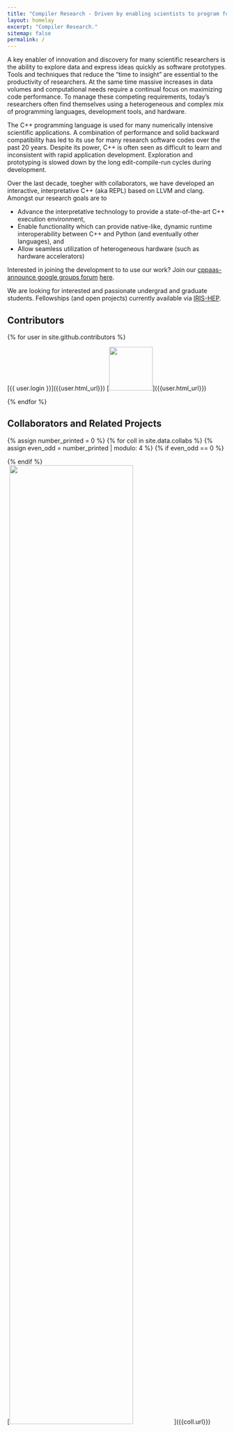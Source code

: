 ```yaml
---
title: "Compiler Research - Driven by enabling scientists to program for speed, Interoperability, Interactivity, Flexibility, and Reproducibility"
layout: homelay
excerpt: "Compiler Research."
sitemap: false
permalink: /
---
```



A key enabler of innovation and discovery for many scientific researchers is the ability to explore data and express ideas quickly as software prototypes. Tools and techniques that reduce the “time to insight” are essential to the productivity of researchers. At the same time massive increases in data volumes and computational needs require a continual focus on maximizing code performance. To manage these competing requirements, today’s researchers often find themselves using a heterogeneous and complex mix of programming languages, development tools, and hardware.

The C++ programming language is used for many numerically intensive scientific applications. A combination of performance and solid backward compatibility has led to its use for many research software codes over the past 20 years. Despite its power, C++ is often seen as difficult to learn and inconsistent with rapid application development. Exploration and prototyping is slowed down by the long edit-compile-run cycles during development.

Over the last decade, toegher with collaborators,
we have developed an interactive, interpretative C++ (aka REPL) based on LLVM and clang.
Amongst our research goals are to 
 * Advance the interpretative technology to provide a state-of-the-art C++ execution environment,
 * Enable functionality which can provide native-like, dynamic runtime interoperability between
C++ and Python (and eventually other languages), and
 * Allow seamless utilization of heterogeneous hardware (such as hardware accelerators)


Interested in joining the development to to use our work? Join our [cppaas-announce google groups forum](https://groups.google.com/forum/#!forum/cppaas-announce) [here](https://groups.google.com/forum/#!forum/cppaas-announce/join).

We are looking for interested and passionate undergrad and graduate students. Fellowships (and open projects) currently available via [IRIS-HEP](https://iris-hep.org/fellows.html).

## Contributors
{% for user in site.github.contributors %}
<div class="col-sm-6 clearfix">
  [{{ user.login }}]({{user.html_url}})
  [<img src="{{user.avatar_url}}" class="img-responsive" width="100" style="float: center" />]({{user.html_url}})
</div>
  
{% endfor %}

## Collaborators and Related Projects

{% assign number_printed = 0 %}
{% for coll in site.data.collabs %}
{% assign even_odd = number_printed | modulo: 4 %}
{% if even_odd == 0 %}
<div class="row">
{% endif %}

<div class="col-sm-3 clearfix">
  [<img src="/assets/collab_logos/{{coll.logo}}" class="img-responsive" width="75%" style="float: center" />]({{coll.url}})
</div>

{% assign number_printed = number_printed | plus: 1 %}

{% if even_odd == 3 %}
</div>
{% endif %}

{% endfor %}

{% assign even_odd = number_printed | modulo: 4 %}
{% if even_odd > 0 %}
</div>
{% endif %}
